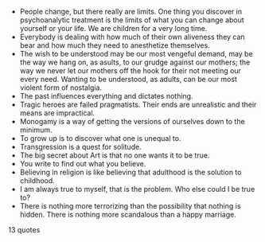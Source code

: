  - People change, but there really are limits. One thing you discover in psychoanalytic treatment is the limits of what you can change about yourself or your life. We are children for a very long time.
 - Everybody is dealing with how much of their own aliveness they can bear and how much they need to anesthetize themselves.
 - The wish to be understood may be our most vengeful demand, may be the way we hang on, as asults, to our grudge against our mothers; the way we never let our mothers off the hook for their not meeting our every need. Wanting to be understood, as adults, can be our most violent form of nostalgia.
 - The past influences everything and dictates nothing.
 - Tragic heroes are failed pragmatists. Their ends are unrealistic and their means are impractical.
 - Monogamy is a way of getting the versions of ourselves down to the minimum.
 - To grow up is to discover what one is unequal to.
 - Transgression is a quest for solitude.
 - The big secret about Art is that no one wants it to be true.
 - You write to find out what you believe.
 - Believing in religion is like believing that adulthood is the solution to childhood.
 - I am always true to myself, that is the problem. Who else could I be true to?
 - There is nothing more terrorizing than the possibility that nothing is hidden. There is nothing more scandalous than a happy marriage.

13 quotes